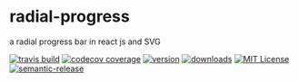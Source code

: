 # radial-progress
a radial progress bar in react js and SVG

[![travis build](https://img.shields.io/travis/samidarko/react-radial-progress.svg?style=flat-square)](https://travis-ci.org/samidarko/react-radial-progress)
[![codecov coverage](https://img.shields.io/codecov/c/github/samidarko/react-radial-progress.svg?style=flat-square)](https://codecov.io/github/samidarko/react-radial-progress)
[![version](https://img.shields.io/npm/v/react-radial-progress.svg?style=flat-square)](http://npm.im/react-radial-progress)
[![downloads](https://img.shields.io/npm/dm/react-radial-progress.svg?style=flat-square)](http://npm-stat.com/charts.html?package=react-radial-progress&from=2015-08-01)
[![MIT License](https://img.shields.io/npm/l/react-radial-progress.svg?style=flat-square)](http://opensource.org/licenses/MIT)
[![semantic-release](https://img.shields.io/badge/%20%20%F0%9F%93%A6%F0%9F%9A%80-semantic--release-e10079.svg?style=flat-square)](https://github.com/semantic-release/semantic-release)
